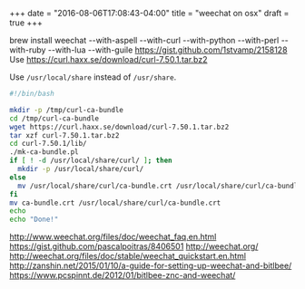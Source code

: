 +++
date = "2016-08-06T17:08:43-04:00"
title = "weechat on osx"
draft = true
+++

<!--more-->
brew install weechat --with-aspell --with-curl --with-python --with-perl --with-ruby --with-lua --with-guile
https://gist.github.com/1stvamp/2158128
Use https://curl.haxx.se/download/curl-7.50.1.tar.bz2

Use `/usr/local/share` instead of `/usr/share`.

```sh
#!/bin/bash

mkdir -p /tmp/curl-ca-bundle
cd /tmp/curl-ca-bundle
wget https://curl.haxx.se/download/curl-7.50.1.tar.bz2
tar xzf curl-7.50.1.tar.bz2
cd curl-7.50.1/lib/
./mk-ca-bundle.pl
if [ ! -d /usr/local/share/curl/ ]; then
  mkdir -p /usr/local/share/curl/
else
  mv /usr/local/share/curl/ca-bundle.crt /usr/local/share/curl/ca-bundle.crt.original
fi
mv ca-bundle.crt /usr/local/share/curl/ca-bundle.crt
echo
echo "Done!"
```
http://www.weechat.org/files/doc/weechat_faq.en.html
https://gist.github.com/pascalpoitras/8406501
http://weechat.org/
http://weechat.org/files/doc/stable/weechat_quickstart.en.html
http://zanshin.net/2015/01/10/a-guide-for-setting-up-weechat-and-bitlbee/
https://www.pcspinnt.de/2012/01/bitlbee-znc-and-weechat/

